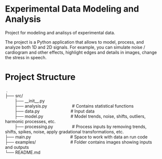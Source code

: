 # Experimental Data Modeling and Analysis
Project for modeling and analisys of experimental data.

The project is a Python application that allows to model, process, and analyze both 1D and 2D signals. For example, you can simulate noise / cardiogram and other effects, highlight edges and details in images, change
the stress in speech.

# Project Structure
 .  
├── src/  
        ├── \_\_init\_\_.py  
        ├── analysis.py                        # Contains statistical functions  
        ├── data.py                          # Input data  
        ├── model.py                       # Model trends, noise, shifts, outliers, harmonic processes, etc.  
        ├── processing.py                # Process inputs by removing trends, shifts, spikes, noise, apply gradational transformations, etc.  
├── main.py                                 # Space to work with data an run code  
├── examples/                             # Folder contains images showing inputs and outputs  
└── README.md
